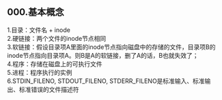 ## **000.基本概念**
  1.目录：文件名 + inode   
  2.硬链接：两个文件的inode节点相同   
  3.软链接：假设目录项A里面的inode节点指向磁盘中的存储的文件，目录项B的inode节点指向目录项A。则B是A的软链接，删了A的话，B也就失效了；   
  4.程序：存储在磁盘上的可执行文件   
  5.进程：程序执行的实例  
  6.STDIN_FILENO, STDOUT_FILENO, STDERR_FILENO是标准输入、标准输出、标准错误的文件描述符   